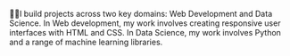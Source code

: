 👩‍💻I build projects across two key domains: Web Development and Data Science.
In Web development, my work involves creating responsive user interfaces with HTML and CSS.
In Data Science, my work involves Python and a range of machine learning libraries.

